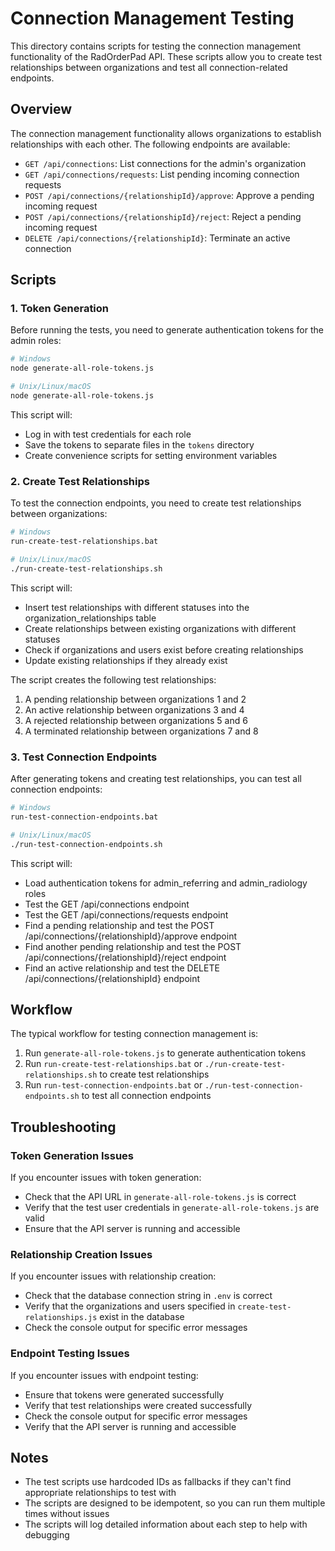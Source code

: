 # Connection Management Testing

This directory contains scripts for testing the connection management functionality of the RadOrderPad API. These scripts allow you to create test relationships between organizations and test all connection-related endpoints.

## Overview

The connection management functionality allows organizations to establish relationships with each other. The following endpoints are available:

- `GET /api/connections`: List connections for the admin's organization
- `GET /api/connections/requests`: List pending incoming connection requests
- `POST /api/connections/{relationshipId}/approve`: Approve a pending incoming request
- `POST /api/connections/{relationshipId}/reject`: Reject a pending incoming request
- `DELETE /api/connections/{relationshipId}`: Terminate an active connection

## Scripts

### 1. Token Generation

Before running the tests, you need to generate authentication tokens for the admin roles:

```bash
# Windows
node generate-all-role-tokens.js

# Unix/Linux/macOS
node generate-all-role-tokens.js
```

This script will:
- Log in with test credentials for each role
- Save the tokens to separate files in the `tokens` directory
- Create convenience scripts for setting environment variables

### 2. Create Test Relationships

To test the connection endpoints, you need to create test relationships between organizations:

```bash
# Windows
run-create-test-relationships.bat

# Unix/Linux/macOS
./run-create-test-relationships.sh
```

This script will:
- Insert test relationships with different statuses into the organization_relationships table
- Create relationships between existing organizations with different statuses
- Check if organizations and users exist before creating relationships
- Update existing relationships if they already exist

The script creates the following test relationships:
1. A pending relationship between organizations 1 and 2
2. An active relationship between organizations 3 and 4
3. A rejected relationship between organizations 5 and 6
4. A terminated relationship between organizations 7 and 8

### 3. Test Connection Endpoints

After generating tokens and creating test relationships, you can test all connection endpoints:

```bash
# Windows
run-test-connection-endpoints.bat

# Unix/Linux/macOS
./run-test-connection-endpoints.sh
```

This script will:
- Load authentication tokens for admin_referring and admin_radiology roles
- Test the GET /api/connections endpoint
- Test the GET /api/connections/requests endpoint
- Find a pending relationship and test the POST /api/connections/{relationshipId}/approve endpoint
- Find another pending relationship and test the POST /api/connections/{relationshipId}/reject endpoint
- Find an active relationship and test the DELETE /api/connections/{relationshipId} endpoint

## Workflow

The typical workflow for testing connection management is:

1. Run `generate-all-role-tokens.js` to generate authentication tokens
2. Run `run-create-test-relationships.bat` or `./run-create-test-relationships.sh` to create test relationships
3. Run `run-test-connection-endpoints.bat` or `./run-test-connection-endpoints.sh` to test all connection endpoints

## Troubleshooting

### Token Generation Issues

If you encounter issues with token generation:
- Check that the API URL in `generate-all-role-tokens.js` is correct
- Verify that the test user credentials in `generate-all-role-tokens.js` are valid
- Ensure that the API server is running and accessible

### Relationship Creation Issues

If you encounter issues with relationship creation:
- Check that the database connection string in `.env` is correct
- Verify that the organizations and users specified in `create-test-relationships.js` exist in the database
- Check the console output for specific error messages

### Endpoint Testing Issues

If you encounter issues with endpoint testing:
- Ensure that tokens were generated successfully
- Verify that test relationships were created successfully
- Check the console output for specific error messages
- Verify that the API server is running and accessible

## Notes

- The test scripts use hardcoded IDs as fallbacks if they can't find appropriate relationships to test with
- The scripts are designed to be idempotent, so you can run them multiple times without issues
- The scripts will log detailed information about each step to help with debugging